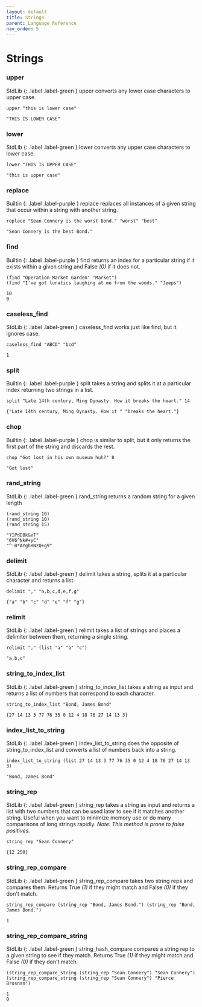 ```yaml
---
layout: default
title: Strings
parent: Language Reference 
nav_order: 5
---
```

# Strings

### upper
StdLib
{: .label .label-green }
upper converts any lower case characters to upper case.
```
upper "this is lower case"
```
```
"THIS IS LOWER CASE"
```

### lower
StdLib
{: .label .label-green }
lower converts any upper case characters to lower case.
```
lower "THIS IS UPPER CASE"
```
```
"this is upper case"
```

### replace
Builtin 
{: .label .label-purple }
replace replaces all instances of a given string that occur within a string with another string.
```
replace "Sean Connery is the worst Bond." "worst" "best"
```
```
"Sean Connery is the best Bond."
```

### find
Builtin 
{: .label .label-purple }
find returns an index for a particular string if it exists within a given string and False _(0)_ if it does not.
```
(find "Operation Market Garden" "Market")
(find "I've got lunatics laughing at me from the woods." "Jeeps")
```
```
10
0
```

### caseless_find
StdLib
{: .label .label-green }
caseless_find works just like find, but it ignores case.
```
caseless_find "ABCD" "bcd"
```
```
1
```

### split
Builtin 
{: .label .label-purple }
split takes a string and splits it at a particular index returning two strings in a list.
```
split "Late 14th century, Ming Dynasty. How it breaks the heart." 14
```
```
{"Late 14th century, Ming Dynasty. How it " "breaks the heart."}
```

### chop 
Builtin 
{: .label .label-purple }
chop is similar to split, but it only returns the first part of the string and discards the rest.
```
chop "Got lost in his own museum huh?" 8
```
```
"Got lost"
```

### rand_string 
StdLib
{: .label .label-green }
rand_string returns a random string for a given length
```
(rand_string 10)
(rand_string 10)
(rand_string 15)
```
```
"7IPdDBk&vT"
"6V6^Nk#+yC"
"^-B*AYghRNzQ+g9"
```

### delimit
StdLib
{: .label .label-green }
delimit takes a string, splits it at a particular character and returns a list. 
```
delimit "," "a,b,c,d,e,f,g"
```
```
{"a" "b" "c" "d" "e" "f" "g"}
```

### relimit
StdLib
{: .label .label-green }
relimit takes a list of strings and places a delimiter between them, returning a single string.
```
relimit "," (list "a" "b" "c")
```
```
"a,b,c"
```

### string_to_index_list
StdLib
{: .label .label-green }
string_to_index_list takes a string as input and returns a list of numbers that correspond to each character.
```
string_to_index_list "Bond, James Bond"
```
```
{27 14 13 3 77 76 35 0 12 4 18 76 27 14 13 3}
```

### index_list_to_string
StdLib
{: .label .label-green }
index_list_to_string does the opposite of string_to_index_list and converts a list of numbers back into a string.
```
index_list_to_string (list 27 14 13 3 77 76 35 0 12 4 18 76 27 14 13 3)
```
```
"Bond, James Bond"
```

### string_rep
StdLib
{: .label .label-green }
string_rep takes a string as input and returns a list with two numbers that can be used later to see if it matches another string. Useful when you want to minimize memory use or do many comparisons of long strings rapidly. _Note: This method is prone to false positives._
```
string_rep "Sean Connery"
```
```
{12 250}
```

### string_rep_compare
StdLib
{: .label .label-green }
string_rep_compare takes two string reps and compares them. Returns True _(1)_ if they might match and False _(0)_ if they don't match.
```
string_rep_compare (string_rep "Bond, James Bond.") (string_rep "Bond, James Bond.")
```
```
1
```
### string_rep_compare_string
StdLib
{: .label .label-green }
string_hash_compare compares a string rep to a given string to see if they match. Returns True _(1)_ if they might match and False _(0)_ if they don't match.
```
(string_rep_compare_string (string_rep "Sean Connery") "Sean Connery")
(string_rep_compare_string (string_rep "Sean Connery") "Pierce Brosnan")
```
```
1
0
```